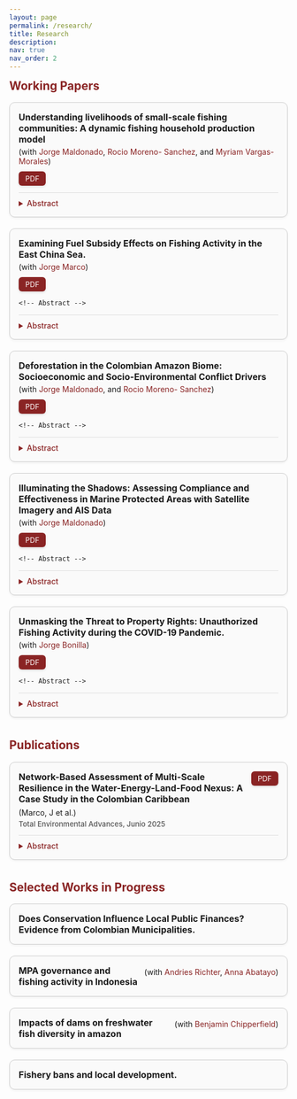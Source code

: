 ```yaml
---
layout: page
permalink: /research/
title: Research
description: 
nav: true
nav_order: 2
---
```


<h2 style="color: rgb(138, 36, 36); margin-top: 0em;">Working Papers</h2>

<div style="border: 1px solid #ccc; border-radius: 10px; padding: 16px; margin-bottom: 20px; background-color: #fafafa; box-shadow: 0 2px 4px rgba(0,0,0,0.05);">

  <!-- Title and PDF -->
  <div style="display: flex; align-items: flex-start; justify-content: space-between; flex-wrap: wrap; gap: 10px;">
    <div>
      <div style="font-weight: bold; font-size: 16px;">Understanding livelihoods of small-scale fishing communities: A dynamic fishing household production model</div>
      <div style="margin-top: 4px; font-size: 14px;">
        (with <a href="https://economia.uniandes.edu.co/maldonado" style="color: rgb(138, 36, 36); text-decoration: none;">Jorge Maldonado</a>, <a style="color: rgb(138, 36, 36); text-decoration: none;">Rocio Moreno- Sanchez</a>, and <a style="color: rgb(138, 36, 36); text-decoration: none;">Myriam Vargas-Morales</a>)
      </div>
    </div>
    <a href="/assets/papers/JEEM-D-25-00547.pdf" 
       target="_blank"
       style="padding: 5px 12px; background-color: rgb(138, 36, 36); color: white; text-align: center; text-decoration: none; border-radius: 6px; font-size: 13px; box-shadow: 0 2px 4px rgba(0, 0, 0, 0.1);">
      PDF
    </a>
  </div>

  <!-- Abstract -->
  <details style="margin-top: 12px; border-top: 1px solid #ddd; padding-top: 10px;">
    <summary style="cursor: pointer; font-weight: 500; font-size: 14px; color: rgb(138, 36, 36);">Abstract</summary>
    <p style="margin-top: 10px; font-size: 14px; line-height: 1.5;">
    Small-scale fishing (SSF) communities in developing countries typically face high levels of poverty and vulnerability, coupled with a strong dependence on fishing resources. Fishing plays a central role as both a source of income and a means of ensuring food security. However, there is limited information on the relationships between household wellbeing, resource sustainability, and their interactions. This study contributes to a deeper understanding of SSF livelihoods by examining how key economic parameters influence the decision-making of fishing households. We develop a dynamic fishing household production model in which households make simultaneous decisions regarding consumption and production, incorporating the fact that fishing depends on a common-pool resource that fluctuates over time. The theoretical model is validated using data from the village of Barú, located in the Colombian Caribbean. The calibrated model allows for simulations of various policy scenarios affecting SSF management and household wellbeing, both with and without considering changes in fish stock. Our findings offer valuable insights for designing policies that support the sustainable use of marine resources while fostering the socioeconomic development of these communities.
    </p>
  </details>

</div>


<div style="border: 1px solid #ccc; border-radius: 10px; padding: 16px; margin-bottom: 20px; background-color: #fafafa; box-shadow: 0 2px 4px rgba(0,0,0,0.05);">

  <!-- Title and PDF -->
  <div style="display: flex; align-items: flex-start; justify-content: space-between; flex-wrap: wrap; gap: 10px;">
    <div>
      <div style="font-weight: bold; font-size: 16px;">Examining Fuel Subsidy Effects on Fishing Activity in the East China Sea.</div>
      <div style="margin-top: 4px; font-size: 14px;">
        (with <a href="https://www.efdinitiative.org/about-efd/people/renau-jorge-marco" style="color: rgb(138, 36, 36); text-decoration: none;">Jorge Marco</a>)
      </div>
    </div>
    <a href="/assets/papers/Fuel_Subsidies_Fishing.pdf" 
       target="_blank"
       style="padding: 5px 12px; background-color: rgb(138, 36, 36); color: white; text-align: center; text-decoration: none; border-radius: 6px; font-size: 13px; box-shadow: 0 2px 4px rgba(0, 0, 0, 0.1);">
      PDF
    </a>
  </div>
  
    <!-- Abstract -->
  <details style="margin-top: 12px; border-top: 1px solid #ddd; padding-top: 10px;">
    <summary style="cursor: pointer; font-weight: 500; font-size: 14px; color: rgb(138, 36, 36);">Abstract</summary>
    <p style="margin-top: 10px; font-size: 14px; line-height: 1.5;">
    Input subsidies reduce marginal costs, driving overexploitation and raising concerns about marine ecosystem sustainability—particularly in regions with high levels of Illegal, Unreported, and Unregulated (IUU) fishing. We examine the impact of the fuel subsidies provision on fishing activity and unauthorized fishing following a reform of the fuel subsidy program introduced in 2016 by the Chinese government. The Chinese government has been known for providing a wide variety of subsidies within its economy to strengthen its economic position relative to other world economies. In 2016, China introduced a reform to its fuel subsidy program for fishing fleets due to high levels of subsidy expenditure, fuel consumption, and overfishing. Using the discontinuities introduced by the reform, we find that after the reform, the hours of unauthorized fishing increased, particularly in Taiwan and in disputed areas. Vessels that receive a greater amount of subsidies reduce their activity within national waters and increase their operations in foreign waters, potentially leading to overexploitation of fish stocks in international waters and conflicts with neighboring countries over disputed fishing grounds. The results suggest that subsidies decrease the level of compliance among fishers and encourage IUU fishing.

    </p>
  </details>

</div>

<div style="border: 1px solid #ccc; border-radius: 10px; padding: 16px; margin-bottom: 20px; background-color: #fafafa; box-shadow: 0 2px 4px rgba(0,0,0,0.05);">

  <!-- Title and PDF -->
  <div style="display: flex; align-items: flex-start; justify-content: space-between; flex-wrap: wrap; gap: 10px;">
    <div>
      <div style="font-weight: bold; font-size: 16px;">Deforestation in the Colombian Amazon Biome: Socioeconomic and Socio-Environmental Conflict Drivers</div>
      <div style="margin-top: 4px; font-size: 14px;">
        (with <a href="https://economia.uniandes.edu.co/maldonado" style="color: rgb(138, 36, 36); text-decoration: none;">Jorge Maldonado</a>, and <a style="color: rgb(138, 36, 36); text-decoration: none;">Rocio Moreno- Sanchez</a>)
      </div>
    </div>
    <a href="/assets/papers/Amazon_SDGN.pdf" 
       target="_blank"
       style="padding: 5px 12px; background-color: rgb(138, 36, 36); color: white; text-align: center; text-decoration: none; border-radius: 6px; font-size: 13px; box-shadow: 0 2px 4px rgba(0, 0, 0, 0.1);">
      PDF
    </a>
  </div>
  
    <!-- Abstract -->
  <details style="margin-top: 12px; border-top: 1px solid #ddd; padding-top: 10px;">
    <summary style="cursor: pointer; font-weight: 500; font-size: 14px; color: rgb(138, 36, 36);">Abstract</summary>
    <p style="margin-top: 10px; font-size: 14px; line-height: 1.5;">
    Colombia, a megadiverse country, harbors over 10\% of global biodiversity, much of it within the Amazon biome, which covers 43\% of its land. Despite its ecological importance, the region faces deforestation driven by land conversion, coca cultivation, illegal mining, and armed conflict, exacerbating biodiversity loss and ecosystem degradation. Socioeconomic conditions in the biome both influence and are affected by these threats, yet data remains scarce. This study estimates indicators across four dimensions—socioeconomic, forest cover, water ecosystems, and socio-ecological conflicts—revealing precarious living conditions, especially for indigenous communities. Notably, areas with higher indigenous populations show greater forest conservation. The northwestern zone remains the most threatened.

    </p>
  </details>

</div>

<div style="border: 1px solid #ccc; border-radius: 10px; padding: 16px; margin-bottom: 20px; background-color: #fafafa; box-shadow: 0 2px 4px rgba(0,0,0,0.05);">

  <!-- Title and PDF -->
  <div style="display: flex; align-items: flex-start; justify-content: space-between; flex-wrap: wrap; gap: 10px;">
    <div>
      <div style="font-weight: bold; font-size: 16px;">Illuminating the Shadows: Assessing Compliance and Effectiveness in Marine Protected Areas with Satellite Imagery and AIS Data</div>
      <div style="margin-top: 4px; font-size: 14px;">
        (with <a href="https://economia.uniandes.edu.co/maldonado" style="color: rgb(138, 36, 36); text-decoration: none;">Jorge Maldonado</a>)
      </div>
    </div>
    <a href="/assets/papers/Esfuerzos_de_Pesca_y_MPAs.pdf" 
       target="_blank"
       style="padding: 5px 12px; background-color: rgb(138, 36, 36); color: white; text-align: center; text-decoration: none; border-radius: 6px; font-size: 13px; box-shadow: 0 2px 4px rgba(0, 0, 0, 0.1);">
      PDF
    </a>
  </div>
  
    <!-- Abstract -->
  <details style="margin-top: 12px; border-top: 1px solid #ddd; padding-top: 10px;">
    <summary style="cursor: pointer; font-weight: 500; font-size: 14px; color: rgb(138, 36, 36);">Abstract</summary>
    <p style="margin-top: 10px; font-size: 14px; line-height: 1.5;">
    Marine Protected Areas (MPAs) are an essential instrument for marine conservation, aimed at promoting the sustainable use of marine resources. In this study, we examine the dynamics and behavior of industrial fishing vessels in relation to MPAs, leveraging extensive global fishing data. Using a regression discontinuity design, we evaluate vessel compliance by analyzing their presence within MPAs through Automatic Identification System (AIS) data and satellite imagery. The main findings indicate that MPAs significantly reduce industrial fishing activity within their boundaries, with a more pronounced reduction observed in MPAs with higher levels of fishing protection. These findings hold true when using both satellite imagery and AIS data. Differences arise when focusing on regions such as Indonesia, the Horn of Africa, and the Central Caribbean, regions characterized as a hotspot for piracy events, good fishing conditions, and consequently, non-publicly tracked vessels. We also find that fishing efforts decrease within less productive MPAs, while no significant effects are observed in the more productive ones. Additionally, larger MPAs and those located farther from piracy-prone regions are more effective in controlling fishing activity.

    </p>
  </details>

</div>

<div style="border: 1px solid #ccc; border-radius: 10px; padding: 16px; margin-bottom: 20px; background-color: #fafafa; box-shadow: 0 2px 4px rgba(0,0,0,0.05);">

  <!-- Title and PDF -->
  <div style="display: flex; align-items: flex-start; justify-content: space-between; flex-wrap: wrap; gap: 10px;">
    <div>
      <div style="font-weight: bold; font-size: 16px;">Unmasking the Threat to Property Rights: Unauthorized Fishing Activity during the COVID-19 Pandemic.</div>
      <div style="margin-top: 4px; font-size: 14px;">
        (with <a href="https://jobonill.wixsite.com/jorgebonilla" style="color: rgb(138, 36, 36); text-decoration: none;">Jorge Bonilla</a>)
      </div>
    </div>
    <a href="/assets/papers/Lockdown_and_Fishing.pdf" 
       target="_blank"
       style="padding: 5px 12px; background-color: rgb(138, 36, 36); color: white; text-align: center; text-decoration: none; border-radius: 6px; font-size: 13px; box-shadow: 0 2px 4px rgba(0, 0, 0, 0.1);">
      PDF
    </a>
  </div>
  
    <!-- Abstract -->
  <details style="margin-top: 12px; border-top: 1px solid #ddd; padding-top: 10px;">
    <summary style="cursor: pointer; font-weight: 500; font-size: 14px; color: rgb(138, 36, 36);">Abstract</summary>
    <p style="margin-top: 10px; font-size: 14px; line-height: 1.5;">
   The global health crisis has disrupted economic activities and posed significant challenges to fisheries management, control, and surveillance. In this paper, we examine the impact of the COVID-19 pandemic on property rights in the context of unauthorized fishing activity providing theoretical and empirical evidences. This study investigates to what extent the pandemic has led to an increase in unauthorized fishing, potentially undermining existing property rights systems. To do so, we compile a comprehensive database with weekly, country-level fishing effort data for 146 countries before and during the COVID-19 lockdowns and international fishing access agreements data. We employ  Differences in Differences approaches to shed light on the consequences of the pandemic for marine resource governance. The findings indicate that the stringency of the restrictions led to a decrease in authorized fishing efforts. However, unauthorized fishing hours increased, but we did not find any effects on the number of vessels engaged in unauthorized fishing due to the onset of the lockdowns. The increase in unauthorized fishing hours was higher in low- and middle-income countries, and in areas with a higher biodiversity index. These results inform the design of control policies by understanding the motivations of fishermen in low-monitoring scenarios.

    </p>
  </details>

</div>


<br>

<h2 style="color: rgb(138, 36, 36); margin-top: 0em;">Publications</h2>

<!-- ## Publications -->

<div style="border: 1px solid #ccc; border-radius: 10px; padding: 16px; margin-bottom: 20px; background-color: #fafafa; box-shadow: 0 2px 4px rgba(0,0,0,0.05);">

  <!-- Title and PDF in a single row -->
  <div style="display: flex; justify-content: space-between; align-items: flex-start; gap: 10px;">
    <div style="flex: 1; font-weight: bold; font-size: 16px;">
       Network-Based Assessment of Multi-Scale Resilience in the Water-Energy-Land-Food Nexus: A Case Study in the Colombian Caribbean
    </div>
    <a href="/assets/papers/TeAd_2025.pdf" 
       target="_blank"
       style="white-space: nowrap; padding: 5px 12px; background-color: rgb(138, 36, 36); color: white; text-align: center; text-decoration: none; border-radius: 6px; font-size: 13px; box-shadow: 0 2px 4px rgba(0, 0, 0, 0.1);">
      PDF
    </a>
  </div>

  <!-- Coauthor and Journal -->
  <div style="margin-top: 6px; font-size: 14px;">
    (Marco, J et al.)
  </div>
  <div style="margin-top: 4px; font-weight: 500; font-size: 13px; color: #555;">
    Total Environmental Advances, Junio 2025
  </div>

  <!-- Abstract -->
  <details style="margin-top: 12px; border-top: 1px solid #ddd; padding-top: 10px;">
    <summary style="cursor: pointer; font-weight: 500; font-size: 14px; color: rgb(138, 36, 36);">Abstract</summary>
    <p style="margin-top: 10px; font-size: 14px; line-height: 1.5;">
      Global change threatens socio-ecological systems, particularly in regions with rapid land use changes and competing demands for water, energy, and food. However, the impact of land use changes on the resilience of interconnected systems remains largely unexplored. To address this gap, this study advances the Water-Energy- Food (WEF) nexus approach by integrating land as a central element, forming the Water-Energy-Land-Food (WELF) nexus. It introduces an analytical framework to quantify the effects of land use changes on nexus composition and resilience across spatial scales, from regional to local. The framework characterizes resilience as a macroscale property of the nexus using geospatial land use and land cover data and decomposes it into microscale components through a network approach, identifying how nexus elements and land use transfers among them influence resilience. The framework is applied to the Maria La Baja sub-watershed (2002–2018) in the Colombian Caribbean, during significant structural transformation. Results reveal scale-dependent variations in WELF nexus composition and resilience, with the Food element consistently enhancing resilience, while the contributions of Water and Energy vary by scale. Scenario analysis shows that a reduction in land use transfers consistently decreases resilience across scales. In contrast to literature, this study finds that increasing land use transfers does not always enhance resilience. While resilience theory can support balancing competing land demands and adapting socio-ecological systems to global change, this study emphasizes the need for careful characterization of nexus elements, interactions, and feedback loops, identifying a necessary condition for land use transfers interventions to enhance resilience effectively. </p>
    
  </details>
</div>

<br>


<h2 style="color: rgb(138, 36, 36); margin-top: 0em;">Selected Works in Progress</h2>
<div style="border: 1px solid #ccc; border-radius: 10px; padding: 16px; margin-bottom: 20px; background-color: #fafafa; box-shadow: 0 2px 4px rgba(0,0,0,0.05);">

  <!-- Title and PDF in a single row -->
  <div style="display: flex; justify-content: space-between; align-items: flex-start; gap: 10px;">
    <div style="flex: 1; font-weight: bold; font-size: 16px;">
      Does Conservation Influence Local Public Finances? Evidence from Colombian Municipalities.
    </div>
  </div>
</div>

<div style="border: 1px solid #ccc; border-radius: 10px; padding: 16px; margin-bottom: 20px; background-color: #fafafa; box-shadow: 0 2px 4px rgba(0,0,0,0.05);">
  <!-- Title and PDF in a single row -->
  <div style="display: flex; justify-content: space-between; align-items: flex-start; gap: 10px;">
    <div style="flex: 1; font-weight: bold; font-size: 16px;">
      MPA governance and fishing activity in Indonesia</div>
    <div style="margin-top: 4px; font-size: 14px;">
        (with <a href="https://andriesrichter.com/" style="color: rgb(138, 36, 36); text-decoration: none;">Andries Richter</a>, <a href="https://annabatayo.com/" style="color: rgb(138, 36, 36); text-decoration: none;">Anna Abatayo</a>)
      </div>
  </div>
</div>

<div style="border: 1px solid #ccc; border-radius: 10px; padding: 16px; margin-bottom: 20px; background-color: #fafafa; box-shadow: 0 2px 4px rgba(0,0,0,0.05);">
  <!-- Title and PDF in a single row -->
  <div style="display: flex; justify-content: space-between; align-items: flex-start; gap: 10px;">
    <div style="flex: 1; font-weight: bold; font-size: 16px;">
      Impacts of dams on freshwater fish diversity in amazon</div>
    <div style="margin-top: 4px; font-size: 14px;">
        (with <a href="https://sites.google.com/monash.edu/benjamin-chipperfield/home" style="color: rgb(138, 36, 36); text-decoration: none;">Benjamin Chipperfield</a>)
      </div>
  </div>
</div>

<div style="border: 1px solid #ccc; border-radius: 10px; padding: 16px; margin-bottom: 20px; background-color: #fafafa; box-shadow: 0 2px 4px rgba(0,0,0,0.05);">

  <!-- Title and PDF in a single row -->
  <div style="display: flex; justify-content: space-between; align-items: flex-start; gap: 10px;">
    <div style="flex: 1; font-weight: bold; font-size: 16px;">
      Fishery bans and local development.
    </div>
  </div>
</div>

  
